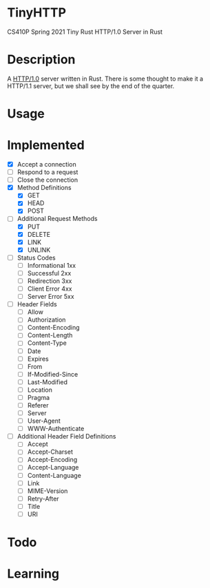 # TinyHTTP

CS410P Spring 2021 Tiny Rust HTTP/1.0 Server in Rust

# Description

A [HTTP/1.0](https://www.ietf.org/rfc/rfc1945.txt) server written in
Rust. There is some thought to make it a HTTP/1.1 server, but we shall
see by the end of the quarter.

# Usage

# Implemented

- [X] Accept a connection
- [ ] Respond to a request
- [ ] Close the connection
- [X] Method Definitions
  - [X] GET
  - [X] HEAD
  - [X] POST
- [ ] Additional Request Methods
  - [X] PUT
  - [X] DELETE
  - [X] LINK
  - [X] UNLINK
- [ ] Status Codes
  - [ ] Informational 1xx
  - [ ] Successful 2xx
  - [ ] Redirection 3xx
  - [ ] Client Error 4xx
  - [ ] Server Error 5xx
- [ ] Header Fields
  - [ ] Allow
  - [ ] Authorization
  - [ ] Content-Encoding
  - [ ] Content-Length
  - [ ] Content-Type
  - [ ] Date
  - [ ] Expires
  - [ ] From
  - [ ] If-Modified-Since
  - [ ] Last-Modified
  - [ ] Location
  - [ ] Pragma
  - [ ] Referer
  - [ ] Server
  - [ ] User-Agent
  - [ ] WWW-Authenticate
- [ ] Additional Header Field Definitions
  - [ ] Accept
  - [ ] Accept-Charset
  - [ ] Accept-Encoding
  - [ ] Accept-Language
  - [ ] Content-Language
  - [ ] Link
  - [ ] MIME-Version
  - [ ] Retry-After
  - [ ] Title
  - [ ] URI

# Todo

# Learning
